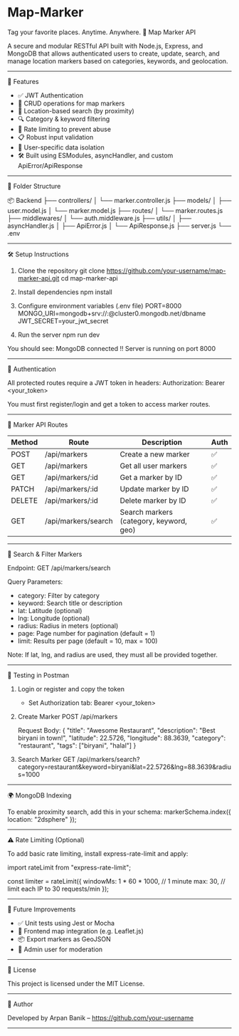 # Map-Marker
Tag your favorite places. Anytime. Anywhere.
📍 Map Marker API

A secure and modular RESTful API built with Node.js, Express, and MongoDB that allows authenticated users to create, update, search, and manage location markers based on categories, keywords, and geolocation.

-----------------------------------

🚀 Features

- ✅ JWT Authentication
- 📌 CRUD operations for map markers
- 🧭 Location-based search (by proximity)
- 🔍 Category & keyword filtering
- 🧵 Rate limiting to prevent abuse
- 📋 Robust input validation
- 🔐 User-specific data isolation
- 🛠️ Built using ESModules, asyncHandler, and custom ApiError/ApiResponse

-----------------------------------

📁 Folder Structure

📦 Backend
├── controllers/
│   └── marker.controller.js
├── models/
│   ├── user.model.js
│   └── marker.model.js
├── routes/
│   └── marker.routes.js
├── middlewares/
│   └── auth.middleware.js
├── utils/
│   ├── asyncHandler.js
│   ├── ApiError.js
│   └── ApiResponse.js
├── server.js
└── .env

-----------------------------------

🛠️ Setup Instructions

1. Clone the repository
   git clone https://github.com/your-username/map-marker-api.git
   cd map-marker-api

2. Install dependencies
   npm install

3. Configure environment variables (.env file)
   PORT=8000
   MONGO_URI=mongodb+srv://<username>:<password>@cluster0.mongodb.net/dbname
   JWT_SECRET=your_jwt_secret

4. Run the server
   npm run dev

You should see:
MongoDB connected !!
Server is running on port 8000

-----------------------------------

🔐 Authentication

All protected routes require a JWT token in headers:
Authorization: Bearer <your_token>

You must first register/login and get a token to access marker routes.

-----------------------------------

📌 Marker API Routes

Method | Route                 | Description                       | Auth
-------|----------------------|-----------------------------------|-----
POST   | /api/markers          | Create a new marker               | ✅
GET    | /api/markers          | Get all user markers              | ✅
GET    | /api/markers/:id      | Get a marker by ID                | ✅
PATCH  | /api/markers/:id      | Update marker by ID               | ✅
DELETE | /api/markers/:id      | Delete marker by ID               | ✅
GET    | /api/markers/search   | Search markers (category, keyword, geo) | ✅

-----------------------------------

🔎 Search & Filter Markers

Endpoint:
GET /api/markers/search

Query Parameters:
- category: Filter by category
- keyword: Search title or description
- lat: Latitude (optional)
- lng: Longitude (optional)
- radius: Radius in meters (optional)
- page: Page number for pagination (default = 1)
- limit: Results per page (default = 10, max = 100)

Note: If lat, lng, and radius are used, they must all be provided together.

-----------------------------------

🧪 Testing in Postman

1. Login or register and copy the token
   - Set Authorization tab:
     Bearer <your_token>

2. Create Marker
   POST /api/markers

   Request Body:
   {
     "title": "Awesome Restaurant",
     "description": "Best biryani in town!",
     "latitude": 22.5726,
     "longitude": 88.3639,
     "category": "restaurant",
     "tags": ["biryani", "halal"]
   }

3. Search Marker
   GET /api/markers/search?category=restaurant&keyword=biryani&lat=22.5726&lng=88.3639&radius=1000

-----------------------------------

🌍 MongoDB Indexing

To enable proximity search, add this in your schema:
markerSchema.index({ location: "2dsphere" });

-----------------------------------

⚠️ Rate Limiting (Optional)

To add basic rate limiting, install express-rate-limit and apply:

import rateLimit from "express-rate-limit";

const limiter = rateLimit({
  windowMs: 1 * 60 * 1000, // 1 minute
  max: 30, // limit each IP to 30 requests/min
});

-----------------------------------

🧠 Future Improvements

- ✅ Unit tests using Jest or Mocha
- 🧭 Frontend map integration (e.g. Leaflet.js)
- 📦 Export markers as GeoJSON
- 🧾 Admin user for moderation

-----------------------------------

📃 License

This project is licensed under the MIT License.

-----------------------------------

👤 Author

Developed by Arpan Banik – https://github.com/your-username

-----------------------------------
